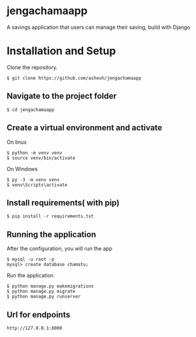 # jengachamaapp
A savings application that users can manage their saving, build with Django

# Installation and Setup
Clone the repository.

```
$ git clone https://github.com/asheuh/jengachamaapp
```

## Navigate to the project folder

```
$ cd jengachamaapp
```

## Create a virtual environment and activate

On linux

```
$ python -m venv venv
$ source venv/bin/activate

```

On Windows

```
$ py -3 -m venv venv
$ venv\Scripts\activate

```

## Install requirements( with pip)

```
$ pip install -r requirements.txt

```

## Running the application

After the configuration, you will run the app

```
$ mysql -u root -p
mysql> create database chamatu;
```

Run the application

```
$ python manage.py makemigrations
$ python manage.py migrate
$ python manage.py runserver

```

## Url for endpoints

```
http://127.0.0.1:8000

```
